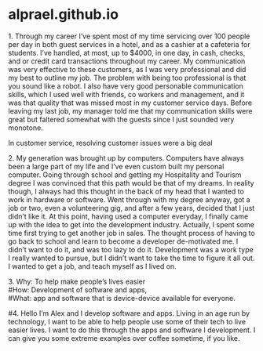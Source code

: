 # alprael.github.io
<html>
<p>1.	Through my career I’ve spent most of my time servicing over 100 people per day in both guest services in a hotel, and as a cashier at a cafeteria for students. I’ve handled, at most, up to $4000, in one day, in cash, checks, and or credit card transactions throughout my career.  My communication was very effective to these customers, as I was very professional and did my best to outline my job. The problem with being too professional is that you sound like a robot. I also have very good personable communication skills, which I used well with friends, co workers and management, and it was that quality that was missed most in my customer service days. Before leaving my last job, my manager told me that my communication skills were great but faltered somewhat with the guests since I just sounded very monotone.</p>

<p>In customer service, resolving customer issues were a big deal</p>

<p>2.	My generation was brought up by computers. Computers have always been a large part of my life and I’ve even custom built my personal computer. Going through school and getting my Hospitality and Tourism degree I was convinced that this path would be that of my dreams. In reality though, I always had this thought in the back of my head that I wanted to work in hardware or software. Went through with my degree anyway, got a job or two, even a volunteering gig, and after a few years, decided that I just didn’t like it. At this point, having used a computer everyday, I finally came up with the idea to get into the development industry. Actually, I spent some time first trying to get another job in sales. The thought process of having to go back to school and learn to become a developer de-motivated me. I didn’t want to do it, and was too lazy to do it. Development was a work type I really wanted to pursue, but I didn’t want to take the time to figure it all out. I wanted to get a job, and teach myself as I lived on.</p>
<p>3.	Why: To help make people’s lives easier<br>
#How: Development of software and apps,<br>
#What: app and software that is device-device available for everyone.</p>
#4.	Hello I’m Alex and I develop software and apps. Living in an age run by technology, I want to be able to help people use some of their tech to live easier lives. I want to do this through the apps and software I development. I can give you some extreme examples over coffee sometime, if you like.

